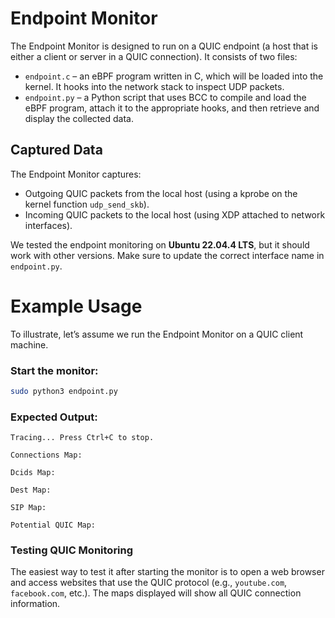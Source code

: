 # Endpoint Monitor

The Endpoint Monitor is designed to run on a QUIC endpoint (a host that is either a client or server in a QUIC connection). It consists of two files:

- `endpoint.c` – an eBPF program written in C, which will be loaded into the kernel. It hooks into the network stack to inspect UDP packets.
- `endpoint.py` – a Python script that uses BCC to compile and load the eBPF program, attach it to the appropriate hooks, and then retrieve and display the collected data.

## Captured Data
The Endpoint Monitor captures:
- Outgoing QUIC packets from the local host (using a kprobe on the kernel function `udp_send_skb`).
- Incoming QUIC packets to the local host (using XDP attached to network interfaces).

We tested the endpoint monitoring on **Ubuntu 22.04.4 LTS**, but it should work with other versions. Make sure to update the correct interface name in `endpoint.py`.

# Example Usage

To illustrate, let’s assume we run the Endpoint Monitor on a QUIC client machine.

### Start the monitor:
```bash
sudo python3 endpoint.py 
```

### Expected Output:
```
Tracing... Press Ctrl+C to stop.

Connections Map:

Dcids Map:

Dest Map:

SIP Map:

Potential QUIC Map:
```

### Testing QUIC Monitoring
The easiest way to test it after starting the monitor is to open a web browser and access websites that use the QUIC protocol (e.g., `youtube.com`, `facebook.com`, etc.). The maps displayed will show all QUIC connection information.